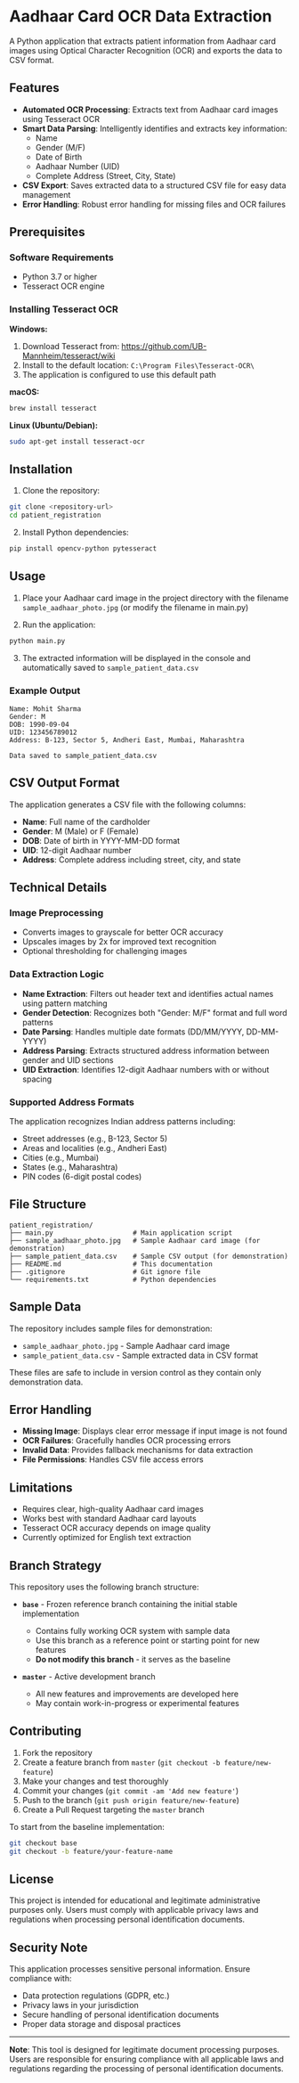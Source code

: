 # Aadhaar Card OCR Data Extraction

A Python application that extracts patient information from Aadhaar card images using Optical Character Recognition (OCR) and exports the data to CSV format.

## Features

- **Automated OCR Processing**: Extracts text from Aadhaar card images using Tesseract OCR
- **Smart Data Parsing**: Intelligently identifies and extracts key information:
  - Name
  - Gender (M/F)
  - Date of Birth
  - Aadhaar Number (UID)
  - Complete Address (Street, City, State)
- **CSV Export**: Saves extracted data to a structured CSV file for easy data management
- **Error Handling**: Robust error handling for missing files and OCR failures

## Prerequisites

### Software Requirements
- Python 3.7 or higher
- Tesseract OCR engine

### Installing Tesseract OCR

**Windows:**
1. Download Tesseract from: https://github.com/UB-Mannheim/tesseract/wiki
2. Install to the default location: `C:\Program Files\Tesseract-OCR\`
3. The application is configured to use this default path

**macOS:**
```bash
brew install tesseract
```

**Linux (Ubuntu/Debian):**
```bash
sudo apt-get install tesseract-ocr
```

## Installation

1. Clone the repository:
```bash
git clone <repository-url>
cd patient_registration
```

2. Install Python dependencies:
```bash
pip install opencv-python pytesseract
```

## Usage

1. Place your Aadhaar card image in the project directory with the filename `sample_aadhaar_photo.jpg` (or modify the filename in main.py)

2. Run the application:
```bash
python main.py
```

3. The extracted information will be displayed in the console and automatically saved to `sample_patient_data.csv`

### Example Output

```
Name: Mohit Sharma
Gender: M
DOB: 1990-09-04
UID: 123456789012
Address: B-123, Sector 5, Andheri East, Mumbai, Maharashtra

Data saved to sample_patient_data.csv
```

## CSV Output Format

The application generates a CSV file with the following columns:
- **Name**: Full name of the cardholder
- **Gender**: M (Male) or F (Female)
- **DOB**: Date of birth in YYYY-MM-DD format
- **UID**: 12-digit Aadhaar number
- **Address**: Complete address including street, city, and state

## Technical Details

### Image Preprocessing
- Converts images to grayscale for better OCR accuracy
- Upscales images by 2x for improved text recognition
- Optional thresholding for challenging images

### Data Extraction Logic
- **Name Extraction**: Filters out header text and identifies actual names using pattern matching
- **Gender Detection**: Recognizes both "Gender: M/F" format and full word patterns
- **Date Parsing**: Handles multiple date formats (DD/MM/YYYY, DD-MM-YYYY)
- **Address Parsing**: Extracts structured address information between gender and UID sections
- **UID Extraction**: Identifies 12-digit Aadhaar numbers with or without spacing

### Supported Address Formats
The application recognizes Indian address patterns including:
- Street addresses (e.g., B-123, Sector 5)
- Areas and localities (e.g., Andheri East)
- Cities (e.g., Mumbai)
- States (e.g., Maharashtra)
- PIN codes (6-digit postal codes)

## File Structure

```
patient_registration/
├── main.py                    # Main application script
├── sample_aadhaar_photo.jpg   # Sample Aadhaar card image (for demonstration)
├── sample_patient_data.csv    # Sample CSV output (for demonstration)
├── README.md                  # This documentation
├── .gitignore                 # Git ignore file
└── requirements.txt           # Python dependencies
```

## Sample Data

The repository includes sample files for demonstration:
- `sample_aadhaar_photo.jpg` - Sample Aadhaar card image
- `sample_patient_data.csv` - Sample extracted data in CSV format

These files are safe to include in version control as they contain only demonstration data.

## Error Handling

- **Missing Image**: Displays clear error message if input image is not found
- **OCR Failures**: Gracefully handles OCR processing errors
- **Invalid Data**: Provides fallback mechanisms for data extraction
- **File Permissions**: Handles CSV file access errors

## Limitations

- Requires clear, high-quality Aadhaar card images
- Works best with standard Aadhaar card layouts
- Tesseract OCR accuracy depends on image quality
- Currently optimized for English text extraction

## Branch Strategy

This repository uses the following branch structure:

- **`base`** - Frozen reference branch containing the initial stable implementation
  - Contains fully working OCR system with sample data
  - Use this branch as a reference point or starting point for new features
  - **Do not modify this branch** - it serves as the baseline
  
- **`master`** - Active development branch
  - All new features and improvements are developed here
  - May contain work-in-progress or experimental features

## Contributing

1. Fork the repository
2. Create a feature branch from `master` (`git checkout -b feature/new-feature`)
3. Make your changes and test thoroughly
4. Commit your changes (`git commit -am 'Add new feature'`)
5. Push to the branch (`git push origin feature/new-feature`)
6. Create a Pull Request targeting the `master` branch

To start from the baseline implementation:
```bash
git checkout base
git checkout -b feature/your-feature-name
```

## License

This project is intended for educational and legitimate administrative purposes only. Users must comply with applicable privacy laws and regulations when processing personal identification documents.

## Security Note

This application processes sensitive personal information. Ensure compliance with:
- Data protection regulations (GDPR, etc.)
- Privacy laws in your jurisdiction
- Secure handling of personal identification documents
- Proper data storage and disposal practices

---

**Note**: This tool is designed for legitimate document processing purposes. Users are responsible for ensuring compliance with all applicable laws and regulations regarding the processing of personal identification documents.
